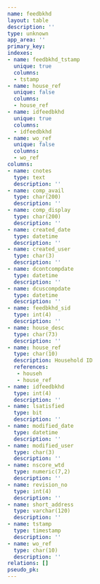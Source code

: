 ```yaml
---
name: feedbkhd
layout: table
description: ''
type: unknown
app_area: ''
primary_key: 
indexes:
- name: feedbkhd_tstamp
  unique: true
  columns:
  - tstamp
- name: house_ref
  unique: false
  columns:
  - house_ref
- name: idfeedbkhd
  unique: true
  columns:
  - idfeedbkhd
- name: wo_ref
  unique: false
  columns:
  - wo_ref
columns:
- name: cnotes
  type: text
  description: ''
- name: comp_avail
  type: char(200)
  description: ''
- name: comp_display
  type: char(200)
  description: ''
- name: created_date
  type: datetime
  description: ''
- name: created_user
  type: char(3)
  description: ''
- name: dcontcompdate
  type: datetime
  description: ''
- name: dcuscompdate
  type: datetime
  description: ''
- name: feedbkhd_sid
  type: int(4)
  description: ''
- name: house_desc
  type: char(73)
  description: ''
- name: house_ref
  type: char(10)
  description: Household ID
  references:
   - househ
   - house_ref
- name: idfeedbkhd
  type: int(4)
  description: ''
- name: lsatisfied
  type: bit
  description: ''
- name: modified_date
  type: datetime
  description: ''
- name: modified_user
  type: char(3)
  description: ''
- name: nscore_wtd
  type: numeric(7,2)
  description: ''
- name: revision_no
  type: int(4)
  description: ''
- name: short_address
  type: varchar(120)
  description: ''
- name: tstamp
  type: timestamp
  description: ''
- name: wo_ref
  type: char(10)
  description: ''
relations: []
pseudo_pk: 
---
```


